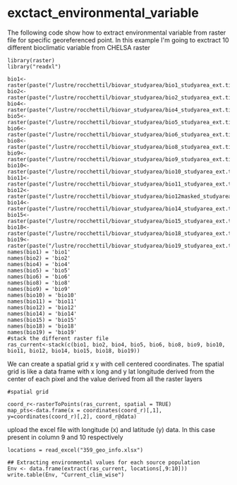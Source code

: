 # exctact_environmental_variable
The following code show how to extract environmental variable from raster file for specific georeferenced point.
In this example I'm going to exctract 10 different bioclimatic variable from CHELSA raster

```
library(raster)
library("readxl")

bio1<- raster(paste("/lustre/rocchettil/biovar_studyarea/bio1_studyarea_ext.tif"))
bio2<- raster(paste("/lustre/rocchettil/biovar_studyarea/bio2_studyarea_ext.tif"))
bio4<- raster(paste("/lustre/rocchettil/biovar_studyarea/bio4_studyarea_ext.tif"))
bio5<- raster(paste("/lustre/rocchettil/biovar_studyarea/bio5_studyarea_ext.tif"))
bio6<- raster(paste("/lustre/rocchettil/biovar_studyarea/bio6_studyarea_ext.tif"))
bio8<- raster(paste("/lustre/rocchettil/biovar_studyarea/bio8_studyarea_ext.tif"))
bio9<- raster(paste("/lustre/rocchettil/biovar_studyarea/bio9_studyarea_ext.tif"))
bio10<- raster(paste("/lustre/rocchettil/biovar_studyarea/bio10_studyarea_ext.tif"))
bio11<- raster(paste("/lustre/rocchettil/biovar_studyarea/bio11_studyarea_ext.tif"))
bio12<- raster(paste("/lustre/rocchettil/biovar_studyarea/bio12masked_studyarea_ext.tif"))
bio14<- raster(paste("/lustre/rocchettil/biovar_studyarea/bio14_studyarea_ext.tif"))
bio15<- raster(paste("/lustre/rocchettil/biovar_studyarea/bio15_studyarea_ext.tif"))
bio18<- raster(paste("/lustre/rocchettil/biovar_studyarea/bio18_studyarea_ext.tif"))
bio19<- raster(paste("/lustre/rocchettil/biovar_studyarea/bio19_studyarea_ext.tif"))
names(bio1) = 'bio1'
names(bio2) = 'bio2'
names(bio4) = 'bio4'
names(bio5) = 'bio5'
names(bio6) = 'bio6'
names(bio8) = 'bio8'
names(bio9) = 'bio9'
names(bio10) = 'bio10'
names(bio11) = 'bio11'
names(bio12) = 'bio12'
names(bio14) = 'bio14'
names(bio15) = 'bio15'
names(bio18) = 'bio18'
names(bio19) = 'bio19'
#stack the different raster file
ras_current<-stack(c(bio1, bio2, bio4, bio5, bio6, bio8, bio9, bio10, bio11, bio12, bio14, bio15, bio18, bio19))
```

We can create a spatial grid x y with cell centered coordinates. 
The spatial grid is like a data frame with x long and y lat longitude derived from the center of each pixel and the value derived from all the raster layers
```
#spatial grid

coord_r<-rasterToPoints(ras_current, spatial = TRUE)
map_pts<-data.frame(x = coordinates(coord_r)[,1], y=coordinates(coord_r)[,2], coord_r@data)

```

upload the excel file with longitude (x) and latitude (y) data. In this case present in column 9 and 10 respectively

```
locations = read_excel("359_geo_info.xlsx")

## Extracting environmental values for each source population
Env <- data.frame(extract(ras_current, locations[,9:10]))
write.table(Env, "Current_clim_wise")

```

